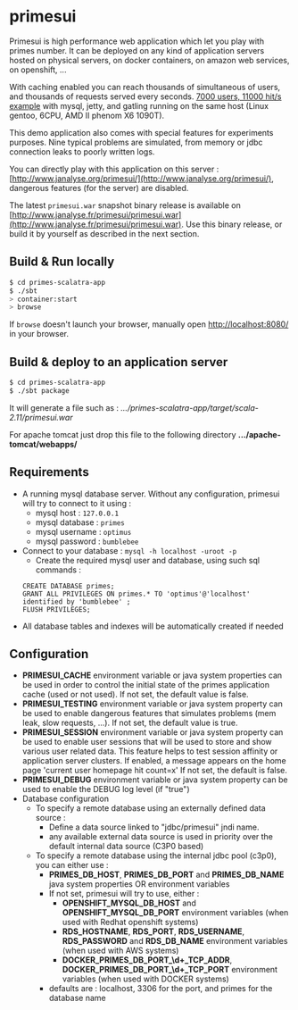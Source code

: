 # primesui #

Primesui is high performance web application which let you play with primes number.
It can be deployed on any kind of application servers hosted on physical servers,
on docker containers, on amazon web services, on openshift, ...

With caching enabled you can reach thousands of simultaneous of users, and thousands 
of requests served every seconds.
[7000 users, 11000 hit/s example](http://www.janalyse.fr/gatling/loadtest-7000vus/) 
with mysql, jetty, and gatling running on the same host (Linux gentoo, 6CPU, AMD II
phenom X6 1090T).

This demo application also comes with special features for experiments purposes. Nine
typical problems are simulated, from memory or jdbc connection leaks to poorly written
logs. 

You can directly play with this application on this server :
[http://www.janalyse.org/primesui/](http://www.janalyse.org/primesui/),
dangerous features (for the server) are disabled.

The latest `primesui.war` snapshot binary release is available on
[http://www.janalyse.fr/primesui/primesui.war](http://www.janalyse.fr/primesui/primesui.war).
Use this binary release, or build it by yourself as described in the next section.

## Build & Run locally ##

```sh
$ cd primes-scalatra-app
$ ./sbt
> container:start
> browse
```

If `browse` doesn't launch your browser, manually open [http://localhost:8080/](http://localhost:8080/) in your browser.

## Build & deploy to an application server  ##

```sh
$ cd primes-scalatra-app
$ ./sbt package
```
It will generate a file such as : 
*.../primes-scalatra-app/target/scala-2.11/primesui.war*

For apache tomcat just drop this file to the following directory
**.../apache-tomcat/webapps/** 

## Requirements  ##

 * A running mysql database server. Without any configuration, primesui will try to connect to it using :
   - mysql host : `127.0.0.1`
   - mysql database : `primes`
   - mysql username : `optimus`
   - mysql password : `bumblebee`
 * Connect to your database : `mysql -h localhost -uroot -p`
   - Create the required mysql user and database, using such sql commands :
   ```
   CREATE DATABASE primes;
   GRANT ALL PRIVILEGES ON primes.* TO 'optimus'@'localhost' identified by 'bumblebee' ;
   FLUSH PRIVILEGES;
   ```
 * All database tables and indexes will be automatically created if needed

## Configuration ##

 * **PRIMESUI_CACHE** environment variable or java system properties can be used in order
   to control the initial state of the primes application cache (used or not used).
   If not set, the default value is false.
 * **PRIMESUI_TESTING** environment variable or java system property can be used to enable
   dangerous features that simulates problems (mem leak, slow requests, ...).
   If not set, the default value is true.
 * **PRIMESUI_SESSION** environment variable or java system property can be used to enable
   user sessions that will be used to store and show various user related data. This feature
   helps to test session affinity or application server clusters. If enabled, a message appears
   on the home page 'current user homepage hit count=x'
   If not set, the default is false.
 * **PRIMESUI_DEBUG** environment variable or java system property can be used to enable
   the DEBUG log level (if "true")
 * Database configuration
   * To specify a remote database using an externally defined data source :
     - Define a data source linked to "jdbc/primesui" jndi name.
     - any available external data source is used in priority over the default internal data source (C3P0 based) 
   * To specify a remote database using the internal jdbc pool (c3p0), you can either use :
     - **PRIMES_DB_HOST**, **PRIMES_DB_PORT** and **PRIMES_DB_NAME** java system properties OR environment variables
     - If not set, primesui will try to use, either : 
       - **OPENSHIFT_MYSQL_DB_HOST** and **OPENSHIFT_MYSQL_DB_PORT** environment variables (when used with Redhat openshift systems)
       - **RDS_HOSTNAME**, **RDS_PORT**, **RDS_USERNAME**, **RDS_PASSWORD** and **RDS_DB_NAME** environment variables (when used with AWS systems)
       - **DOCKER_PRIMES_DB_PORT_\d+_TCP_ADDR**, **DOCKER_PRIMES_DB_PORT_\d+_TCP_PORT** environment variables (when used with DOCKER systems)
     - defaults are : localhost, 3306 for the port, and primes for the database name
